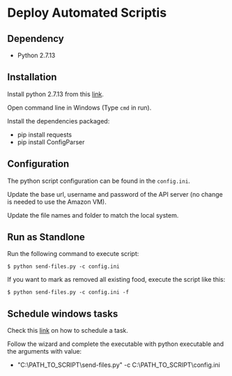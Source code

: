 # Deploy Automated Scriptis

## Dependency

- Python 2.7.13

## Installation

Install python 2.7.13 from this [link](https://www.python.org/ftp/python/2.7.13/python-2.7.13.amd64.msi).

Open command line in Windows (Type `cmd` in run).

Install the dependencies packaged:

- pip install requests
- pip install ConfigParser

## Configuration

The python script configuration can be found in the `config.ini`.

Update the base url, username and password of the API server (no change is needed to use the Amazon VM).

Update the file names and folder to match the local system.

## Run as Standlone

Run the following command to execute script:

```
$ python send-files.py -c config.ini
```

If you want to mark as removed all existing food, execute the script like this:

```
$ python send-files.py -c config.ini -f
```

## Schedule windows tasks

Check this [link](http://desktop.arcgis.com/en/arcmap/10.3/analyze/executing-tools/scheduling-a-python-script-to-run-at-prescribed-times.htm) on how to schedule a task.

Follow the wizard and complete the executable with python executable and the arguments with value:

- "C:\PATH_TO_SCRIPT\send-files.py" -c C:\PATH_TO_SCRIPT\config.ini
